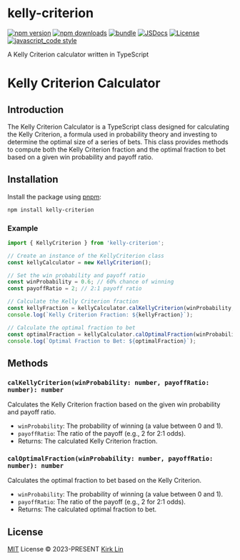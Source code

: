 # kelly-criterion

[![npm version][npm-version-src]][npm-version-href]
[![npm downloads][npm-downloads-src]][npm-downloads-href]
[![bundle][bundle-src]][bundle-href]
[![JSDocs][jsdocs-src]][jsdocs-href]
[![License][license-src]][license-href]
[![javascript_code style][code-style-image]][code-style-url]

A Kelly Criterion calculator written in TypeScript

#  Kelly Criterion Calculator

## Introduction

The Kelly Criterion Calculator is a TypeScript class designed for calculating the Kelly Criterion, a formula used in probability theory and investing to determine the optimal size of a series of bets. This class provides methods to compute both the Kelly Criterion fraction and the optimal fraction to bet based on a given win probability and payoff ratio.

## Installation

Install the package using [pnpm](https://pnpm.io/):

```bash
npm install kelly-criterion
```

### Example

```typescript
import { KellyCriterion } from 'kelly-criterion';

// Create an instance of the KellyCriterion class
const kellyCalculator = new KellyCriterion();

// Set the win probability and payoff ratio
const winProbability = 0.6; // 60% chance of winning
const payoffRatio = 2; // 2:1 payoff ratio

// Calculate the Kelly Criterion fraction
const kellyFraction = kellyCalculator.calKellyCriterion(winProbability, payoffRatio);
console.log(`Kelly Criterion Fraction: ${kellyFraction}`);

// Calculate the optimal fraction to bet
const optimalFraction = kellyCalculator.calOptimalFraction(winProbability, payoffRatio);
console.log(`Optimal Fraction to Bet: ${optimalFraction}`);
```

## Methods

### `calKellyCriterion(winProbability: number, payoffRatio: number): number`

Calculates the Kelly Criterion fraction based on the given win probability and payoff ratio.

- `winProbability`: The probability of winning (a value between 0 and 1).
- `payoffRatio`: The ratio of the payoff (e.g., 2 for 2:1 odds).
- Returns: The calculated Kelly Criterion fraction.

### `calOptimalFraction(winProbability: number, payoffRatio: number): number`

Calculates the optimal fraction to bet based on the Kelly Criterion.

- `winProbability`: The probability of winning (a value between 0 and 1).
- `payoffRatio`: The ratio of the payoff (e.g., 2 for 2:1 odds).
- Returns: The calculated optimal fraction to bet.

## License

[MIT](./LICENSE) License &copy; 2023-PRESENT [Kirk Lin](https://github.com/kirklin)

<!-- Badges -->

[npm-version-src]: https://img.shields.io/npm/v/kelly-criterion?style=flat&colorA=080f12&colorB=3491fa
[npm-version-href]: https://npmjs.com/package/kelly-criterion
[npm-downloads-src]: https://img.shields.io/npm/dm/kelly-criterion?style=flat&colorA=080f12&colorB=3491fa
[npm-downloads-href]: https://npmjs.com/package/kelly-criterion
[bundle-src]: https://img.shields.io/bundlephobia/minzip/kelly-criterion?style=flat&colorA=080f12&colorB=3491fa&label=minzip
[bundle-href]: https://bundlephobia.com/result?p=kelly-criterion
[license-src]: https://img.shields.io/github/license/kirklin/kelly-criterion.svg?style=flat&colorA=080f12&colorB=3491fa
[license-href]: https://github.com/kirklin/kelly-criterion/blob/main/LICENSE
[jsdocs-src]: https://img.shields.io/badge/jsdocs-reference-080f12?style=flat&colorA=080f12&colorB=3491fa
[jsdocs-href]: https://www.jsdocs.io/package/kelly-criterion
[code-style-image]: https://img.shields.io/badge/code__style-%40kirklin%2Feslint--config-3491fa?style=flat&colorA=080f12&colorB=3491fa
[code-style-url]: https://github.com/kirklin/eslint-config/
